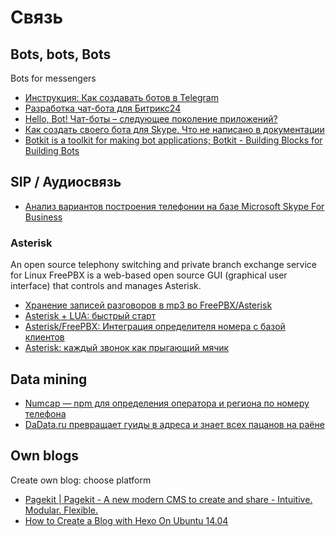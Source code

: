 # Связь

## Bots, bots, Bots
Bots for messengers
 - [Инструкция: Как создавать ботов в Telegram](https://habrahabr.ru/post/262247/)
 - [Разработка чат-бота для Битрикс24](https://habrahabr.ru/post/282077/)
 - [Hello, Bot! Чат-боты – следующее поколение приложений?](https://habrahabr.ru/company/microsoft/blog/281459/)
 - [Как создать своего бота для Skype. Что не написано в документации](https://habrahabr.ru/post/281296/)
 - [Botkit is a toolkit for making bot applications; Botkit - Building Blocks for Building Bots](https://github.com/howdyai/botkit)

## SIP / Аудиосвязь

 - [Анализ вариантов построения телефонии на базе Мicrosoft Skype For Business](https://habrahabr.ru/company/audiocodes/blog/269379/)

### Asterisk
An open source telephony switching and private branch exchange service for Linux
FreePBX is a web-based open source GUI (graphical user interface) that controls and manages Asterisk.

 - [Хранение записей разговоров в mp3 во FreePBX/Asterisk](https://habrahabr.ru/post/258445/)
 - [Asterisk + LUA: быстрый старт](https://habrahabr.ru/post/271939/)
 - [Asterisk/FreePBX: Интеграция определителя номера с базой клиентов](https://habrahabr.ru/post/208586/)
 - [Asterisk: каждый звонок как прыгающий мячик](https://habrahabr.ru/post/274155/)

## Data mining
 - [Numcap — npm для определения оператора и региона по номеру телефона](https://habrahabr.ru/post/246981/)
 - [DaData.ru превращает гуиды в адреса и знает всех пацанов на раёне](https://habrahabr.ru/company/hflabs/blog/267997/)

## Own blogs
Create own blog: choose platform
 - [Pagekit | Pagekit - A new modern CMS to create and share - Intuitive. Modular. Flexible.](https://github.com/pagekit/pagekit)
 - [How to Create a Blog with Hexo On Ubuntu 14.04](https://www.digitalocean.com/community/tutorials/how-to-create-a-blog-with-hexo-on-ubuntu-14-04)
